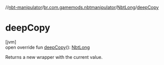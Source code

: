 //[nbt-manipulator](../../../index.md)/[br.com.gamemods.nbtmanipulator](../index.md)/[NbtLong](index.md)/[deepCopy](deep-copy.md)

# deepCopy

[jvm]\
open override fun [deepCopy](deep-copy.md)(): [NbtLong](index.md)

Returns a new wrapper with the current value.

